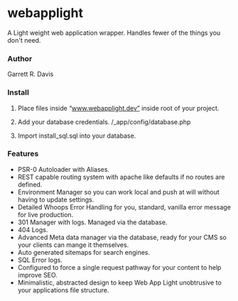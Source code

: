 # webapplight
A Light weight web application wrapper.  Handles fewer of the things you don't need. 

### Author
Garrett R. Davis

### Install
1) Place files inside “www.webapplight.dev” inside root of your project.

2) Add your database credentials. /_app/config/database.php

3) Import install_sql.sql into your database.


### Features
- PSR-0 Autoloader with Aliases. 
- REST capable routing system with apache like defaults if no routes are defined. 
- Environment Manager so you can work local and push at will without having to update settings. 
- Detailed Whoops Error Handling for you, standard, vanilla error message for live production.
- 301 Manager with logs. Managed via the database.
- 404 Logs.
- Advanced Meta data manager via the database, ready for your CMS so your clients can mange it themselves.
- Auto generated sitemaps for search engines. 
- SQL Error logs.
- Configured to force a single request pathway for your content to help improve SEO.
- Minimalistic, abstracted design to keep Web App Light unobtrusive to your applications file structure.  
